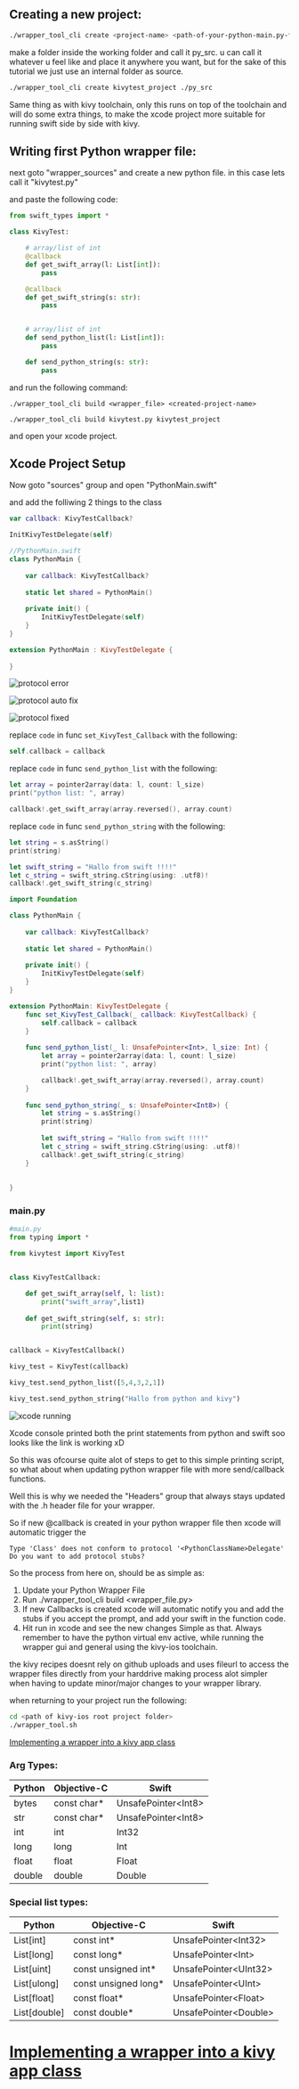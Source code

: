 

## Creating a new project:


```sh
./wrapper_tool_cli create <project-name> <path-of-your-python-main.py-folder>
```
make a folder inside the working folder and call it py_src. u can call it whatever u feel like and place it anywhere you want, but for the sake of this tutorial we just use an internal folder as source.
```sh
./wrapper_tool_cli create kivytest_project ./py_src
```
Same thing as with kivy toolchain, only this runs on top of the toolchain and will do some extra things, to make the xcode project more suitable for running swift side by side with kivy.



## Writing first Python wrapper file:

next goto "wrapper_sources" and create a new python file.
in this case lets call it "kivytest.py"

and paste the following code:

```python
from swift_types import *

class KivyTest:

    # array/list of int
    @callback
    def get_swift_array(l: List[int]):
        pass

    @callback
    def get_swift_string(s: str):
        pass


    # array/list of int
    def send_python_list(l: List[int]):
        pass

    def send_python_string(s: str):
        pass
```

and run the following command:

```shell
./wrapper_tool_cli build <wrapper_file> <created-project-name>
```
```shell
./wrapper_tool_cli build kivytest.py kivytest_project
```
and open your xcode project.

## Xcode Project Setup

Now goto "sources" group and open "PythonMain.swift"

and add the folliwing 2 things to the class

```swift
var callback: KivyTestCallback?
```

```swift
InitKivyTestDelegate(self)
```



```swift
//PythonMain.swift
class PythonMain {
    
    var callback: KivyTestCallback?
  
    static let shared = PythonMain()
    
    private init() {
        InitKivyTestDelegate(self)
    }
}
```

```swift
extension PythonMain : KivyTestDelegate {
    
}
```

![protocol error](https://user-images.githubusercontent.com/2526171/112770707-41163c80-9028-11eb-9582-ca6666b7763b.png)

![protocol auto fix](https://user-images.githubusercontent.com/2526171/112770747-70c54480-9028-11eb-8fc4-08f825f49d25.png)

![protocol fixed](https://user-images.githubusercontent.com/2526171/112770891-39a36300-9029-11eb-8155-4850723c7422.png)

replace ```code``` in func ```set_KivyTest_Callback```
with the following:

```swift
self.callback = callback
```

replace ```code``` in func ```send_python_list```
with the following:

```swift
let array = pointer2array(data: l, count: l_size)
print("python list: ", array)

callback!.get_swift_array(array.reversed(), array.count)
```

replace ```code``` in func ```send_python_string```
with the following:

```swift
let string = s.asString()
print(string)

let swift_string = "Hallo from swift !!!!"
let c_string = swift_string.cString(using: .utf8)!
callback!.get_swift_string(c_string)
```



```swift
import Foundation

class PythonMain {
    
    var callback: KivyTestCallback?
    
    static let shared = PythonMain()
    
    private init() {
        InitKivyTestDelegate(self)
    }
}

extension PythonMain: KivyTestDelegate {
    func set_KivyTest_Callback(_ callback: KivyTestCallback) {
        self.callback = callback
    }
    
    func send_python_list(_ l: UnsafePointer<Int>, l_size: Int) {
        let array = pointer2array(data: l, count: l_size)
        print("python list: ", array)

        callback!.get_swift_array(array.reversed(), array.count)
    }
    
    func send_python_string(_ s: UnsafePointer<Int8>) {
        let string = s.asString()
        print(string)
        
        let swift_string = "Hallo from swift !!!!"
        let c_string = swift_string.cString(using: .utf8)!
        callback!.get_swift_string(c_string)
    }
    
    
}
```





### main.py

```python
#main.py
from typing import *

from kivytest import KivyTest


class KivyTestCallback:

    def get_swift_array(self, l: list):
        print("swift_array",list1)
        
    def get_swift_string(self, s: str):
        print(string)


callback = KivyTestCallback()

kivy_test = KivyTest(callback)

kivy_test.send_python_list([5,4,3,2,1])

kivy_test.send_python_string("Hallo from python and kivy")
```

![xcode running](https://user-images.githubusercontent.com/2526171/112787816-bc441680-9059-11eb-8572-c3b28d33b908.png)

Xcode console printed both the print statements from python and swift soo looks like the link is working xD


So this was ofcourse quite alot of steps to get to this simple printing script, 
so what about when updating python wrapper file with more send/callback functions.

Well this is why we needed the "Headers" group that always stays updated with the .h header file for your wrapper.

So if new @callback is created in your python wrapper file then xcode will automatic trigger the

```
Type 'Class' does not conform to protocol '<PythonClassName>Delegate'
Do you want to add protocol stubs?
```

So the process from here on, should be as simple as:

1. Update your Python Wrapper File
2. Run ./wrapper_tool_cli build <wrapper_file.py> <project-name>
3. If new Callbacks is created xcode will automatic notify you and add the stubs if you accept the prompt, and add your swift in the function code.
4. Hit run in xcode and see the new changes
   Simple as that. 
   Always remember to have the python virtual env active, while running the wrapper gui
   and general using the kivy-ios toolchain.

the kivy recipes doesnt rely on github uploads and uses fileurl to access the wrapper files directly from your harddrive
making process alot simpler when having to update minor/major changes to your wrapper library.

when returning to your project run the following:

```sh
cd <path of kivy-ios root project folder>
./wrapper_tool.sh
```

[Implementing a wrapper into a kivy app class](https://github.com/psychowasp/PythonSwiftLink/tree/main/examples/1%20Implementing%20a%20wrapper%20into%20a%20kivy%20app%20class)

### Arg Types:

| Python | Objective-C | Swift                |
| ------ | ----------- | -------------------- |
| bytes  | const char* | UnsafePointer\<Int8> |
| str    | const char* | UnsafePointer\<Int8> |
| int    | int         | Int32                |
| long   | long        | Int                  |
| float  | float       | Float                |
| double | double      | Double               |

### Special list types:

| Python       | Objective-C          | Swift                  |
| ------------ | -------------------- | ---------------------- |
| List[int]    | const int*           | UnsafePointer\<Int32\> |
| List[long]   | const long*          | UnsafePointer\<Int>    |
| List[uint]   | const unsigned int*  | UnsafePointer\<UInt32> |
| List[ulong]  | const unsigned long* | UnsafePointer\<UInt>   |
| List[float]  | const float*         | UnsafePointer\<Float>  |
| List[double] | const double*        | UnsafePointer\<Double> |

# [Implementing a wrapper into a kivy app class](https://github.com/psychowasp/PythonSwiftLink/tree/main/examples/1%20Implementing%20a%20wrapper%20into%20a%20kivy%20app%20class)